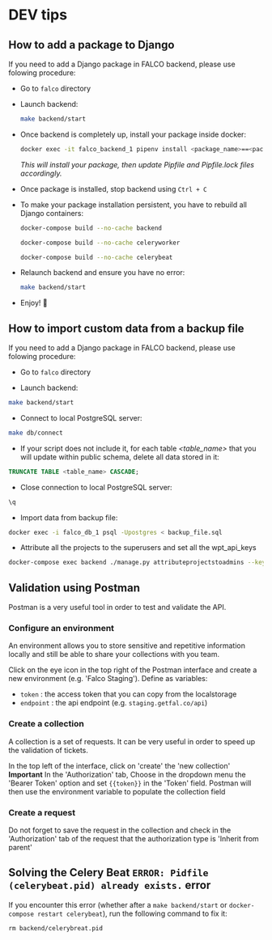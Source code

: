 # DEV tips

## How to add a package to Django

If you need to add a Django package in FALCO backend, please use folowing procedure:

- Go to `falco` directory

- Launch backend:

  ```sh
  make backend/start
  ```

- Once backend is completely up, install your package inside docker:

  ```sh
  docker exec -it falco_backend_1 pipenv install <package_name>==<package_version>
  ```

  _This will install your package, then update Pipfile and Pipfile.lock files accordingly._

- Once package is installed, stop backend using `Ctrl + C`

- To make your package installation persistent, you have to rebuild all Django containers:

  ```sh
  docker-compose build --no-cache backend

  docker-compose build --no-cache celeryworker

  docker-compose build --no-cache celerybeat
  ```

- Relaunch backend and ensure you have no error:
  ```sh
  make backend/start
  ```
- Enjoy! 🎉

## How to import custom data from a backup file

If you need to add a Django package in FALCO backend, please use folowing procedure:

- Go to `falco` directory

- Launch backend:

```sh
make backend/start
```

- Connect to local PostgreSQL server:

```bash
make db/connect
```

- If your script does not include it, for each table _<table_name>_ that you will update within public schema, delete all data stored in it:

```sql
TRUNCATE TABLE <table_name> CASCADE;
```

- Close connection to local PostgreSQL server:

```sql
\q
```

- Import data from backup file:

```bash
docker exec -i falco_db_1 psql -Upostgres < backup_file.sql
```

- Attribute all the projects to the superusers and set all the wpt_api_keys

```bash
docker-compose exec backend ./manage.py attributeprojectstoadmins --key <your_key>
```

## Validation using Postman
Postman is a very useful tool in order to test and validate the API.

### Configure an environment
An environment allows you to store sensitive and repetitive information locally and still be able to share your collections with you team.

Click on the eye icon in the top right of the Postman interface and create a new environment (e.g. 'Falco Staging').
Define as variables:
- `token` : the access token that you can copy from the localstorage
- `endpoint` : the api endpoint (e.g. `staging.getfal.co/api`)

### Create a collection
A collection is a set of requests. It can be very useful in order to speed up the validation of tickets.

In the top left of the interface, click on 'create' the 'new collection'
**Important** In the 'Authorization' tab, Choose in the dropdown menu the 'Bearer Token' option and set `{{token}}` in the 'Token' field. Postman will then use the environment variable to populate the collection field

### Create a request
Do not forget to save the request in the collection and check in the 'Authorization' tab of the request that the authorization type is 'Inherit from parent'

## Solving the Celery Beat `ERROR: Pidfile (celerybeat.pid) already exists.` error

If you encounter this error (whether after a `make backend/start` or `docker-compose restart celerybeat`), run the following command to fix it:

```
rm backend/celerybreat.pid
```
